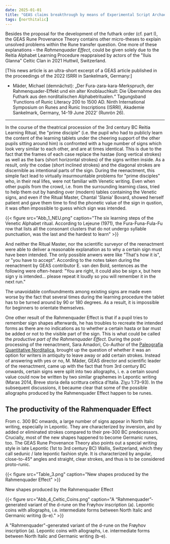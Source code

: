 ```yaml
---
date: 2025-01-01
title: "GEAS claims breakthrough by means of Experimental Script Archaeology, Part II: The emergence of 'runic' sign forms through the Rahmenquader Effect"
tags: [northitalic]
---
```

Besides the proposal for the development of the futhark order (cf. part I), the GEAS Rune Provenance Theory contains other micro-theses to explain unsolved problems within the Rune transfer question. One more of these explanations – the *Rahmenquader Effect*, could be given solely due to the Reitia Alphabet Learning Procedure reappraised by actors of the "Iluis Glanna" Celtic Clan in 2021 Huttwil, Switzerland.

[This news article is an ultra-short excerpt of a GEAS article published in the proceedings of the 2022 ISRRI in Sankelmark, Germany:]

* Mäder, Michael (demnächst): „Der Fura-zara-kara-Merkspruch, der Rahmenquader-Effekt und ein alter Knoblauchkult: Die Übernahme des Futhark aus den norditalischen Alphabetritualen.“ Tagungsband ’Functions of Runic Literacy 200 to 1500 AD. Ninth International Symposium on Runes and Runic Inscriptions (ISRRI), Akademie Sankelmark, Germany, 14-19 June 2022’ (Runrön 26).

---

In the course of the theatrical procession of the 3rd century BC Reitia Learning Ritual, the "prime disciple" (i.e. the pupil who had to publicly learn the content of the learning tablets under the cheering support of the other pupils sitting around him) is confronted with a huge number of signs which look very similar to each other, and are at times identical. This is due to the fact that the frames of each case replace the hastae (long vertical strokes) as well as the bars (short horizontal strokes) of the signs written inside. As a result, only the codae (short inclined strokes) and the diagonal strokes are discernible as intentional parts of the sign. During the reenactment, this simple fact lead to virtually insurmountable problems for "prime disciples" who, in their real lifes, were not familiar with Venetic writing. Even when other pupils from the crowd, i.e. from the surrounding learning class, tried to help them out by handing over (modern) tables containing the Venetic signs, and even if the Ritual Master, Chantal 'Slania' Bovard, showed herself patient and gave them time to find the phonetic value of the sign in qustion, it was often impossible to guess which sign was intended. 

{{< figure src="Abb_1_NEU.png" caption="The six learning steps of the Venetic Alphabet ritual. According to Lejeune (1971), the Fura-Funa-Fula-Fu row that lists all the consonant clusters that do not undergo syllable punctuation, was the last and the hardest to learn" >}}

And neither the Ritual Master, nor the scientific surveyor of the reenactment were able to deliver a reasonable explanation as to why a certain sign must have been intended. The only possible anwers were like "That's how it is", or "you have to accept". According to the notes taken during the reenactment by GEAS contributor E. van den Bold, sentences as the following were often-heard: "You are right, it could also be sign x, but here sign y is intended... please repeat it loudly so you will remember it in the next run."

The unavoidable confoundments among existing signs are made even worse by the fact that several times during the learning procedure the tablet has to be turned around by 90 or 180 degrees. As a result, it is impossible for beginners to orientate themselves.

One other result of the Rahmenquader Effect is that if a pupil tries to remember sign shapes afterwards, he has troubles to recreate the intended forms as there are no indications as to whether a certain hasta or bar must be added or not to the visible part of the sign. This is what could be called the *productive part of the Rahmenquader Effect*. During the post-processing of the reenactment, Sara Amadori, Co-Author of the [Paleografia Quantitative Norditalica](https://center-for-decipherment.ch/journal/), brought up the question of whether it was an option for writers in antiquity to leave away or add certain strokes. Instead of answering with yes or no, M. Mäder, GEAS director and scientific leader of the reenactment, came up with the fact that from 3rd century BC onwards, certain signs were split into two allographs, i. e. a certain sound value could now be written by two similar graphemes in Lepontic writing (Maras 2014, Breve storia della scrittura celtica d’Italia. Ziχu 1:73–93). In the subsequent discussions, it becaume clear that some of the possible allographs produced by the Rahmenquader Effect happen to be runes.

## The productivity of the Rahmenquader Effect

From c. 300 BC onwards, a large number of signs appear in North Italic writing, especially in Lepontic. They are characterized by inversion, and by added or eliminated strokes compared to their pre-300 BC predecessors. Crucially, most of the new shapes happened to become Germanic runes, too. The GEAS Rune Provenance Theory also points out a special writing style in late Lepontic (1st to 3rd century BC) Wallis, Switzerland, which they call sedunic / late lepontic fashion style. It is characterized by angular, close-to-45° angles and straight, clear strokes, and thus is to be considered proto-runic.

{{< figure src="Table_3.png" caption="New shapes produced by the Rahmenquader Effect" >}}

New shapes produced by the Rahmenquader Effect


{{< figure src="Abb_4_Celtic_Coins.png" caption="A “Rahmenquader”-generated variant of the d-rune on the Frøyhov inscription (a). Lepontic coins with allographs, i.e. intermediate forms between North Italic and Germanic writing (b-e)." >}}

A "Rahmenquader"-generated variant of the d-rune on the Frøyhov inscription (a). Lepontic coins with allographs, i.e. intermediate forms between North Italic and Germanic writing (b-e).






